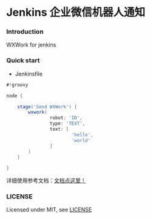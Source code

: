 # Jenkins 企业微信机器人通知

### Introduction

WXWork for jenkins

### Quick start

- Jenkinsfile

```groovy
#!groovy

node {

    stage('Send WXWork') {
        wxwork(
                robot: 'ID',
                type: 'TEXT',
                text: [
                        'hello',
                        'world'
                ]
        )
    }

}
```

详细使用参考文档：[文档点这里！](https://github.com/nekoimi/wxwork-plugin/wiki)

### LICENSE

Licensed under MIT, see [LICENSE](LICENSE)

